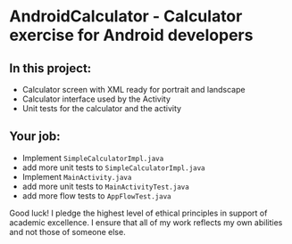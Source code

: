 # AndroidCalculator - Calculator exercise for Android developers

## In this project:
- Calculator screen with XML ready for portrait and landscape
- Calculator interface used by the Activity
- Unit tests for the calculator and the activity

## Your job:
- Implement `SimpleCalculatorImpl.java`
- add more unit tests to `SimpleCalculatorImpl.java`
- Implement `MainActivity.java`
- add more unit tests to `MainActivityTest.java`
- add more flow tests to `AppFlowTest.java`



Good luck!
I pledge the highest level of ethical principles in support of academic excellence.  I ensure that all of my work reflects my own abilities and not those of someone else.
